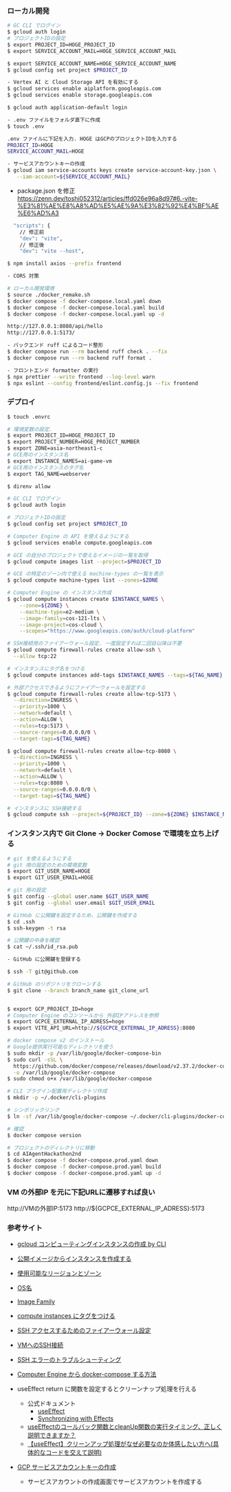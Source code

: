 ### ローカル開発
```sh
# GC CLI でログイン 
$ gcloud auth login
# プロジェクトIDの設定
$ export PROJECT_ID=HOGE_PROJECT_ID
$ export SERVICE_ACCOUNT_MAIL=HOGE_SERVICE_ACCOUNT_MAIL

$ export SERVICE_ACCOUNT_NAME=HOGE_SERVICE_ACCOUNT_NAME
$ gcloud config set project $PROJECT_ID

- Vertex AI と Cloud Storage API を有効にする
$ gcloud services enable aiplatform.googleapis.com
$ gcloud services enable storage.googleapis.com

$ gcloud auth application-default login

- .env ファイルをフォルダ直下に作成
$ touch .env

.env ファイルに下記を入力. HOGE はGCPのプロジェクトIDを入力する
PROJECT_ID=HOGE
SERVICE_ACCOUNT_MAIL=HOGE

- サービスアカウントキーの作成
$ gcloud iam service-accounts keys create service-account-key.json \
   --iam-account=${SERVICE_ACCOUNT_MAIL}
```

- package.json を修正
https://zenn.dev/toshi052312/articles/ffd026e96a8d97#6.-vite-%E3%81%AE%E8%A8%AD%E5%AE%9A%E3%82%92%E4%BF%AE%E6%AD%A3
```sh
  "scripts": {
    // 修正前
    "dev": "vite",
    // 修正後
    "dev": "vite --host",
```

```sh
$ npm install axios --prefix frontend

- CORS 対策

```

```sh
# ローカル開発環境
$ source ./docker_remake.sh
$ docker compose -f docker-compose.local.yaml down
$ docker compose -f docker-compose.local.yaml build
$ docker compose -f docker-compose.local.yaml up -d

http://127.0.0.1:8080/api/hello
http://127.0.0.1:5173/
```

```sh
- バックエンド ruff によるコード整形
$ docker compose run --rm backend ruff check . --fix
$ docker compose run --rm backend ruff format .

- フロントエンド formatter の実行
$ npx prettier --write frontend --log-level warn
$ npx eslint --config frontend/eslint.config.js --fix frontend
```

### デプロイ
```sh
$ touch .envrc

# 環境変数の設定.
$ export PROJECT_ID=HOGE_PROJECT_ID
$ export PROJECT_NUMBER=HOGE_PROJECT_NUMBER
$ export ZONE=asia-northeast1-c
# GCE用のインスタンス名
$ export INSTANCE_NAMES=ai-game-vm
# GCE用のインスタンスのタグ名
$ export TAG_NAME=webserver

$ direnv allow

# GC CLI でログイン 
$ gcloud auth login

# プロジェクトIDの設定
$ gcloud config set project $PROJECT_ID

# Computer Engine の API を使えるようにする
$ gcloud services enable compute.googleapis.com

# GCE の自分のプロジェクトで使えるイメージの一覧を取得
$ gcloud compute images list --project=$PROJECT_ID

# GCE の特定のゾーン内で使える machine-types の一覧を表示
$ gcloud compute machine-types list --zones=$ZONE

# Computer Engine の インスタンス作成
$ gcloud compute instances create $INSTANCE_NAMES \
    --zone=${ZONE} \
    --machine-type=e2-medium \
    --image-family=cos-121-lts \
    --image-project=cos-cloud \
    --scopes="https://www.googleapis.com/auth/cloud-platform"

# SSH接続用のファイアーウォール設定. 一度設定すれば二回目以降は不要
$ gcloud compute firewall-rules create allow-ssh \
  --allow tcp:22

# インスタンスにタグ名をつける
$ gcloud compute instances add-tags $INSTANCE_NAMES --tags=${TAG_NAME}

# 外部アクセスできるようにファイアーウォールを設定する
$ gcloud compute firewall-rules create allow-tcp-5173 \
  --direction=INGRESS \
  --priority=1000 \
  --network=default \
  --action=ALLOW \
  --rules=tcp:5173 \
  --source-ranges=0.0.0.0/0 \
  --target-tags=${TAG_NAME}

$ gcloud compute firewall-rules create allow-tcp-8080 \
  --direction=INGRESS \
  --priority=1000 \
  --network=default \
  --action=ALLOW \
  --rules=tcp:8080 \
  --source-ranges=0.0.0.0/0 \
  --target-tags=${TAG_NAME}

# インスタンスに SSH接続する
$ gcloud compute ssh --project=${PROJECT_ID} --zone=${ZONE} $INSTANCE_NAMES
```

### インスタンス内で Git Clone -> Docker Comose で環境を立ち上げる
```sh
# git を使えるようにする
# git 用の設定のための環境変数
$ export GIT_USER_NAME=HOGE
$ export GIT_USER_EMAIL=HOGE

# git 用の設定
$ git config --global user.name $GIT_USER_NAME
$ git config --global user.email $GIT_USER_EMAIL

# GitHub に公開鍵を設定するため、公開鍵を作成する
$ cd .ssh
$ ssh-keygen -t rsa

# 公開鍵の中身を確認
$ cat ~/.ssh/id_rsa.pub

- GitHub に公開鍵を登録する

$ ssh -T git@github.com

# GitHub のリポジトリをクローンする
$ git clone --branch branch_name git_clone_url


$ export GCP_PROJECT_ID=hoge
# Computer Engine のコンソールから 外部IPアドレスを参照
$ export GCPCE_EXTERNAL_IP_ADRESS=hoge
$ export VITE_API_URL=http://${GCPCE_EXTERNAL_IP_ADRESS}:8080

# docker compose v2 のインストール
# Google提供実行可能なディレクトリを使う
$ sudo mkdir -p /var/lib/google/docker-compose-bin
$ sudo curl -sSL \
  https://github.com/docker/compose/releases/download/v2.37.2/docker-compose-linux-x86_64 \
  -o /var/lib/google/docker-compose
$ sudo chmod o+x /var/lib/google/docker-compose

# CLI プラグイン配置用ディレクトリ作成
$ mkdir -p ~/.docker/cli-plugins

# シンボリックリンク
$ ln -sf /var/lib/google/docker-compose ~/.docker/cli-plugins/docker-compose

# 確認
$ docker compose version

# プロジェクトのディレクトリに移動
$ cd AIAgentHackathon2nd
$ docker compose -f docker-compose.prod.yaml down
$ docker compose -f docker-compose.prod.yaml build
$ docker compose -f docker-compose.prod.yaml up -d
```




### VM の外部IP を元に下記URLに遷移すれば良い
http://VMの外部IP:5173
http://${GCPCE_EXTERNAL_IP_ADRESS}:5173

### 参考サイト
- [gcloud コンピューティングインスタンスの作成 by CLI](https://cloud.google.com/sdk/gcloud/reference/compute/instances/create)
- [公開イメージからインスタンスを作成する](https://cloud.google.com/compute/docs/instances/create-vm-from-public-image?hl=ja)
- [使用可能なリージョンとゾーン](https://cloud.google.com/compute/docs/regions-zones?hl=ja)
- [OS名](https://cloud.google.com/compute/docs/images/os-details?hl=ja)
- [Image Family](https://cloud.google.com/compute/docs/images/image-families-best-practices?hl=ja)
- [compute instances にタグをつける](https://cloud.google.com/sdk/gcloud/reference/compute/instances/add-tags)
- [SSH アクセスするためのファイアーウォール設定](https://cloud.google.com/iap/docs/using-tcp-forwarding?hl=ja#preparing_your_project_for_tcp_forwarding)
- [VMへのSSH接続](https://cloud.google.com/compute/docs/gcloud-compute/common-commands?hl=ja#connecting)
- [SSH エラーのトラブルシューティング](https://cloud.google.com/compute/docs/troubleshooting/troubleshooting-ssh-errors?hl=ja)
- [Computer Engine から docker-compose する方法](https://cloud.google.com/compute/docs/images/image-families-best-practices?hl=ja)
- useEffect return に関数を設定するとクリーンナップ処理を行える
  - 公式ドキュメント
    - [useEffect](https://react.dev/reference/react/useEffect)
    - [Synchronizing with Effects](https://react.dev/learn/synchronizing-with-effects#how-to-handle-the-effect-firing-twice-in-development)
  - [useEffectのコールバック関数とcleanUp関数の実行タイミング、正しく説明できますか？](https://zenn.dev/yskn_sid25/articles/8a19f36bbcc914)
  - [【useEffect】クリーンアップ処理がなぜ必要なのか体感したい方へ(具体的なコードを交えて説明)](https://qiita.com/kaitoppp/items/36e2fc344cac17b6d5f5)

- [GCP サービスアカウントキーの作成](https://cloud.google.com/iam/docs/keys-create-delete?hl=ja)
  - サービスアカウントの作成画面でサービスアカウントを作成する
